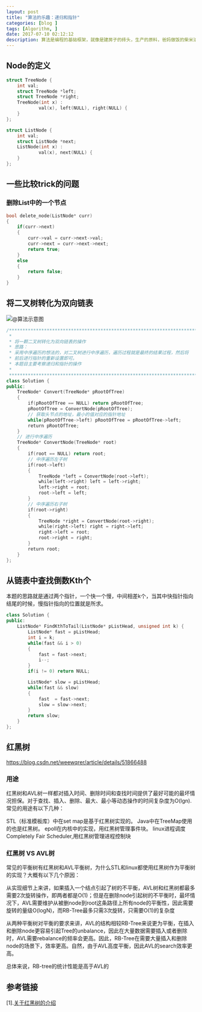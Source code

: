 ```yaml
---
layout: post
title: "算法的乐趣：递归和指针"
categories: [blog ]
tags: [Algorithm, ]
date: 2017-07-10 02:12:12
description: 算法是编程的基础框架，就像是建房子的砖头，生产的原料，爸妈做饭的柴米油盐。没有良好的算法基础，哪里做得出好菜，生产出优质的产品，建造出结实的房子。
---
```




## Node的定义
```cpp
struct TreeNode {
	int val;
	struct TreeNode *left;
	struct TreeNode *right;
	TreeNode(int x) :
			val(x), left(NULL), right(NULL) {
	}
};

struct ListNode {
	int val;
	struct ListNode *next;
	ListNode(int x) :
			val(x), next(NULL) {
	}
};

```
## 一些比较trick的问题

### 删除List中的一个节点
```cpp
bool delete_node(ListNode* curr)
{
	if(curr->next)
	{
		curr->val = curr->next->val;
		curr->next = curr->next->next;
		return true;
	}
	else
	{
		return false;
	}
}
```

## 将二叉树转化为双向链表
![@算法示意图](https://cwlseu.github.io/images/algorithm/bstconvertlist.jpg)

```cpp
/***************************************************************************
 *
 * 将一颗二叉树转化为双向链表的操作
 * 思路：
 * 采用中序遍历的想法的，对二叉树进行中序遍历，遍历过程就是最终的结果过程，然后将
 * 前后进行指针的重新设置即可。
 * 本题目主要考察递归和指针的操作
 *
 **************************************************************************/
class Solution {
public:
    TreeNode* Convert(TreeNode* pRootOfTree)
    {
        if(pRootOfTree == NULL) return pRootOfTree;
        pRootOfTree = ConvertNode(pRootOfTree);
        // 获取头节点的地址，最小的值对应的指针地址
        while(pRootOfTree->left) pRootOfTree = pRootOfTree->left;
        return pRootOfTree;
    }
    // 进行中序遍历
    TreeNode* ConvertNode(TreeNode* root)
    {
        if(root == NULL) return root;
		// 中序遍历左子树
        if(root->left)
        {
            TreeNode *left = ConvertNode(root->left);
            while(left->right) left = left->right;
            left->right = root;
            root->left = left;
        }
        // 中序遍历右子树
        if(root->right)
        {
            TreeNode *right = ConvertNode(root->right);
            while(right->left) right = right->left;
            right->left = root;
            root->right = right;
        }
        return root;
    }
};
```

## 从链表中查找倒数Kth个

本题的思路就是通过两个指针，一个快一个慢，中间相差k个，当其中快指针指向结尾的时候，慢指针指向的位置就是所求。

```cpp
class Solution {
public:
    ListNode* FindKthToTail(ListNode* pListHead, unsigned int k) {  
    	ListNode* fast = pListHead;
    	int i = k;
    	while(fast && i > 0)
    	{
    		fast = fast->next;
    		i--;
    	}
    	if(i != 0) return NULL;

    	ListNode* slow = pListHead;
    	while(fast && slow)
    	{
    		fast  = fast->next;
    		slow = slow->next;
    	}
    	return slow;
    }
};
```

## 红黑树
https://blog.csdn.net/weewqrer/article/details/51866488

### 用途

红黑树和AVL树一样都对插入时间、删除时间和查找时间提供了最好可能的最坏情况担保。对于查找、插入、删除、最大、最小等动态操作的时间复杂度为O(lgn).常见的用途有以下几种：

STL（标准模板库）中在set map是基于红黑树实现的。
Java中在TreeMap使用的也是红黑树。
epoll在内核中的实现，用红黑树管理事件块。
linux进程调度Completely Fair Scheduler,用红黑树管理进程控制块

### 红黑树 VS AVL树

常见的平衡树有红黑树和AVL平衡树，为什么STL和linux都使用红黑树作为平衡树的实现？大概有以下几个原因：

从实现细节上来讲，如果插入一个结点引起了树的不平衡，AVL树和红黑树都最多需要2次旋转操作，即两者都是O(1)；但是在删除node引起树的不平衡时，最坏情况下，AVL需要维护从被删node到root这条路径上所有node的平衡性，因此需要旋转的量级O(logN)，而RB-Tree最多只需3次旋转，只需要O(1)的复杂度

从两种平衡树对平衡的要求来讲，AVL的结构相较RB-Tree来说更为平衡，在插入和删除node更容易引起Tree的unbalance，因此在大量数据需要插入或者删除时，AVL需要rebalance的频率会更高。因此，RB-Tree在需要大量插入和删除node的场景下，效率更高。自然，由于AVL高度平衡，因此AVL的search效率更高。

总体来说，RB-tree的统计性能是高于AVL的


## 参考链接
[1].[关于红黑树的介绍](https://blog.csdn.net/weewqrer/article/details/51866488)